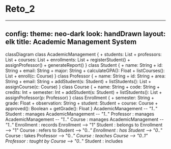 # Reto_2

---
config:
  theme: neo-dark
  look: handDrawn
  layout: elk
title: Academic Management System
---
classDiagram
class AcademicManagement {
    + students: List<Student>
    + professors: List<Professor>
    + courses: List<Course>
    + enrollments: List<Enrollment>
    + registerStudent()
    + assignProfessor()
    + generateReport()
}
class Student {
    + name: String
    + id: String
    + email: String
    + major: String
    + calculateGPA(): Float
    + listCourses(): List<Course>
    + enroll(c: Course)
}
class Professor {
    + name: String
    + id: String
    + area: String
    + email: String
    + addStudent(s: Student)
    + listStudents(): List<Student>
    + assignCourse(c: Course)
} 
class Course {
    + name: String
    + code: String
    + credits: Int
    + semester: Int
    + addStudent(s: Student)
    + listStudents(): List<Student>
    + assignProfessor(p: Professor)
}
class Enrollment {
    + semester: String
    + grade: Float
    + observation: String
    + student: Student
    + course: Course
    + approved(): Boolean
    + getGrade(): Float
}
AcademicManagement *-- "1..*" Student : manages
AcademicManagement *-- "1..*" Professor : manages
AcademicManagement *-- "1..*" Course : manages
AcademicManagement *-- "1..*" Enrollment : records
Enrollment --> "1" Student : belongs to
Enrollment --> "1" Course : refers to
Student --> "0..*" Enrollment : has
Student --> "0..*" Course : takes
Professor --> "0..*" Course : teaches
Course --> "0..1" Professor : taught by
Course --> "0..*" Student : includes
